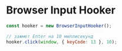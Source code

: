 # Browser Input Hooker

```js
const hooker = new BrowserInputHooker();

// зажмет Enter на 10 миллисекунд
hooker.click(window, { keyCode: 13 }, 10);
```
